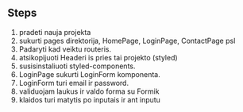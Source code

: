 ## Steps

1. pradeti nauja projekta
2. sukurti pages direktorija, HomePage, LoginPage, ContactPage psl
3. Padaryti kad veiktu routeris.
4. atsikopijuoti Headeri is pries tai projekto (styled)
5. susisinstaliuoti styled-components.
6. LoginPage sukurti LoginForm komponenta.
7. LoginForm turi email ir password.
8. validuojam laukus ir valdo forma su Formik
9. klaidos turi matytis po inputais ir ant inputu
